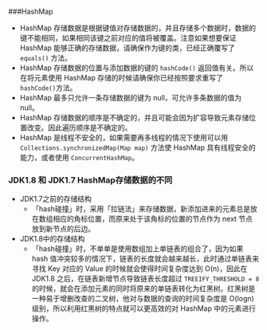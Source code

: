 
###HashMap
- HashMap 存储数据是根据键值对存储数据的，并且存储多个数据时，数据的键不能相同，如果相同该键之前对应的值将被覆盖。注意如果想要保证 HashMap 能够正确的存储数据，请确保作为键的类，已经正确覆写了 `equals()` 方法。
- HashMap 存储数据的位置与添加数据的键的 `hashCode()` 返回值有关。所以在将元素使用 HashMap 存储的时候请确保你已经按照要求重写了 `hashCode()`方法。
- HashMap 最多只允许一条存储数据的键为 null，可允许多条数据的值为 null。
- HashMap 存储数据的顺序是不确定的，并且可能会因为扩容导致元素存储位置改变。因此遍历顺序是不确定的。
- HashMap 是线程不安全的，如果需要再多线程的情况下使用可以用 `Collections.synchronizedMap(Map map)` 方法使 HashMap 具有线程安全的能力，或者使用 `ConcurrentHashMap`。
### JDK1.8 和 JDK1.7 HashMap存储数据的不同
- JDK1.7之前的存储结构
    - 「hash碰撞」时，采用「拉链法」来存储数据，新添加进来的元素总是放在数组相应的角标位置，而原来处于该角标的位置的节点作为 next 节点放到新节点的后边。
- JDK1.8中的存储结构
    - 「hash碰撞」时，不单单是使用数组加上单链表的组合了，因为如果 hash 值冲突较多的情况下，链表的长度就会越来越长，此时通过单链表来寻找 Key 对应的 Value 的时候就会使得时间复杂度达到 O(n)，因此在 JDK1.8 之后，在链表新增节点导致链表长度超过 `TREEIFY_THRESHOLD = 8` 的时候，就会在添加元素的同时将原来的单链表转化为红黑树。红黑树是一种易于增删改查的二叉树，他对与数据的查询的时间复杂度是 O(logn) 级别，所以利用红黑树的特点就可以更高效的对 HashMap 中的元素进行操作。